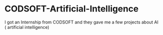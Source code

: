# CODSOFT-Artificial-Intelligence
I got an Internship from CODSOFT and they gave me a few projects about AI ( artificial intelligence)  
